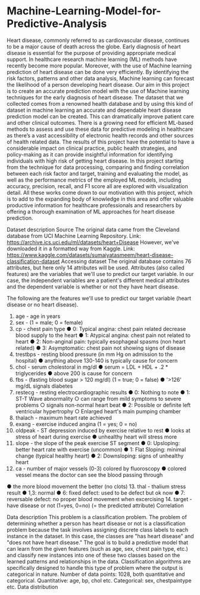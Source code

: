 # Machine-Learning-Model-for-Predictive-Analysis

Heart disease, commonly referred to as cardiovascular disease, continues to be a major cause of death across the globe. Early diagnosis of heart disease is essential for the purpose of providing appropriate medical support. In healthcare research machine learning (ML) methods have recently become more popular. Moreover, with the use of Machine learning prediction of heart disease can be done very efficiently. By identifying the risk factors, patterns and other data analysis, Machine learning can forecast the likelihood of a person developing heart disease. Our aim in this project is to create an accurate prediction model with the use of Machine learning techniques for the early diagnosis of heart disease. The dataset that we collected comes from a renowned health database and by using this kind of dataset in machine learning an accurate and dependable heart disease prediction model can be created. This can dramatically improve patient care and other clinical outcomes. There is a growing need for efficient ML-based methods to assess and use these data for predictive modeling in healthcare as there’s a vast accessibility of electronic health records and other sources of health related data. The results of this project have the potential to have a considerable impact on clinical practice, public health strategies, and policy-making as it can provide insightful information for identifying individuals with high risk of getting heart disease. In this project starting from the technique for data processing, comparing and finding correlation between each risk factor and target, training and evaluating the model, as well as the performance metrics of the employed ML models, including accuracy, precision, recall, and F1 score all are explored with visualization detail. All these works come down to our motivation with this project, which is to add to the expanding body of knowledge in this area and offer valuable productive information for healthcare professionals and researchers by offering a thorough examination of ML approaches for heart disease prediction.


Dataset description
Source
The original data came from the Cleveland database from UCI Machine Learning Repository. Link: https://archive.ics.uci.edu/ml/datasets/heart+Disease
However, we've downloaded it in a formatted way from Kaggle.
Link: https://www.kaggle.com/datasets/sumaiyatasmeem/heart-disease-classification-dataset
Accessing dataset
The original database contains 76 attributes, but here only 14 attributes will be used. Attributes (also called features) are the variables that we'll use to predict our target variable. In our case, the independent variables are a patient's different medical attributes and the dependent variable is whether or not they have heart disease.
 

 

The following are the features we'll use to predict our target variable (heart disease or no heart disease).
1.	age - age in years
2.	sex - (1 = male; 0 = female)
3.	cp - chest pain type
●	0: Typical angina: chest pain related decrease blood supply to the heart
●	1: Atypical angina: chest pain not related to heart
●	2: Non-anginal pain: typically esophageal spasms (non heart related)
●	3: Asymptomatic: chest pain not showing signs of disease
4.	trestbps - resting blood pressure (in mm Hg on admission to the hospital)
●	anything above 130-140 is typically cause for concern
5.	chol - serum cholestoral in mg/dl
●	serum = LDL + HDL + .2 * triglycerides
●	above 200 is cause for concern
6.	fbs - (fasting blood sugar > 120 mg/dl) (1 = true; 0 = false)
●	'>126' mg/dL signals diabetes
7.	restecg - resting electrocardiographic results
●	0: Nothing to note
●	1: ST-T Wave abnormality
○	can range from mild symptoms to severe problems
○	signals non-normal heart beat
●	2: Possible or definite left ventricular hypertrophy
○	Enlarged heart's main pumping chamber
8.	thalach - maximum heart rate achieved
9.	exang - exercise induced angina (1 = yes; 0 = no)
10.	oldpeak - ST depression induced by exercise relative to rest
●	looks at stress of heart during exercise
●	unhealthy heart will stress more
11.	slope - the slope of the peak exercise ST segment
●	0: Upsloping: better heart rate with exercise (uncommon)
●	1: Flat Sloping: minimal change (typical healthy heart)
●	2: Downsloping: signs of unhealthy heart
12.	ca - number of major vessels (0-3) colored by fluoroscopy
●	colored vessel means the doctor can see the blood passing through
 
●	the more blood movement the better (no clots)
13.	thal - thalium stress result
●	1,3: normal
●	6: fixed defect: used to be defect but ok now
●	7: reversable defect: no proper blood movement when excercising
14.	target - have disease or not (1=yes, 0=no) (= the predicted attribute)
Correlation

 
Data description
This problem is a classification problem. The problem of determining whether a person has heart disease or not is a classification problem because the task involves assigning discrete class labels to each instance in the dataset. In this case, the classes are "has heart disease" and "does not have heart disease." The goal is to build a predictive model that can learn from the given features (such as age, sex, chest pain type, etc.) and classify new instances into one of these two classes based on the learned patterns and relationships in the data. Classification algorithms are specifically designed to handle this type of problem where the output is categorical in nature.
Number of data points: 1028, both quantitative and categorical. Quantitative: age, bp, chol etc.
Categorical: sex, chestpaintype etc.
Data distribution

 

